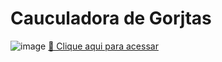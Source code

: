 # Cauculadora de Gorjtas
![image](https://github.com/Amauri-Silva21/caulculator/assets/143525748/f1ecbd5b-c21a-4ab3-99e5-d8c7e308fd64)
[🔗 Clique aqui para acessar](https://github.com/Amauri-Silva21/Calculadora-de-Gorjetas/blob/main/index.html)

